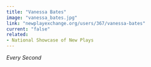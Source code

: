```yaml
---
title: "Vanessa Bates"
image: "vanessa_bates.jpg"
link: "newplayexchange.org/users/367/vanessa-bates"
current: "false"
related:
- National Showcase of New Plays
---
```


*Every Second*
